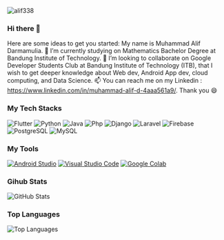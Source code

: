 <p> <img src="https://komarev.com/ghpvc/?username=alif338&color=green" alt="alif338"> </p>

### Hi there 👋


Here are some ideas to get you started:
My name is Muhammad Alif Darmamulia. 🔭 I’m currently studying on Mathematics Bachelor Degree at Bandung Institute of Technology. 👯 I’m looking to collaborate on Google Developer Students Club at Bandung Institute of Technology (ITB), that I wish to get deeper knowledge about Web dev, Android App dev, cloud computing, and Data Science. 📫 You can reach me on my Linkedin : https://www.linkedin.com/in/muhammad-alif-d-4aaa561a9/. Thank you 😄 

### My Tech Stacks
<p>
  <img alt="Flutter" src="https://img.shields.io/badge/-Flutter-3498eb?style=flat-square&logo=flutter&logoColor=white" />
  <img alt="Python" src="https://img.shields.io/badge/-Python-4B8BBE?style=flat-square&logo=python&logoColor=white"/>
  <img alt="Java" src="https://img.shields.io/badge/-Java-eb8334?style=flat-square&logo=java&logoColor=white" /> 
  <img alt="Php" src="https://img.shields.io/badge/-Php-4934eb?style=flat-square&logo=php&logoColor=white" />
  <img alt="Django" src="https://img.shields.io/badge/-Django-014d00?style=flat-square&logo=django&logoColor=white"/>
  <img alt="Laravel" src="https://img.shields.io/badge/-Laravel-ff0000?style=flat-square&logo=laravel&logoColor=white" />
  <img alt="Firebase" src="https://img.shields.io/badge/-Firebase-ffa200?style=flat-square&logo=firebase&logoColor=white"/>
  <img alt="PostgreSQL" src="https://img.shields.io/badge/-PostgreSQL-0081cc?style=flat-square&logo=postgresql&logoColor=white"/>
  <img alt="MySQL" src="https://img.shields.io/badge/-MySQL-0081cc?style=flat-square&logo=mysql&logoColor=white"/> 
</p>

### My Tools
<p>
  <a href="https://developer.android.com/studio"><img alt="Android Studio" src="https://img.shields.io/badge/Android_Studio-black?logo=android+studio&style=for-the-badge"/></a>
  <a href="https://code.visualstudio.com/"><img alt="Visual Studio Code" src="https://img.shields.io/badge/VSCode-black?logo=visual+studio+code&style=for-the-badge"/></a>
  <a href="https://colab.research.google.com/"><img alt="Google Colab" src="https://img.shields.io/badge/Google_Colab-black?logo=google+colab&style=for-the-badge"/></a>
</p>

### Gihub Stats
<p><img src="https://github-readme-stats.vercel.app/api/?username=alif338&show_icons=true&title_color=fff&icon_color=79ff97&text_color=9f9f9f&bg_color=151515" alt="GitHub Stats"></p>

### Top Languages
<p><img src="https://github-readme-stats.vercel.app/api/top-langs/?username=alif338" alt="Top Languages"></p>
